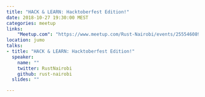 ```yaml
---
title: "HACK & LEARN: Hacktoberfest Edition!"
date: 2018-10-27 19:30:00 MEST
categories: meetup
links:
    "Meetup.com": "https://www.meetup.com/Rust-Nairobi/events/255546089/"
location: jumo
talks:
- title: "HACK & LEARN: Hacktoberfest Edition!"
  speaker:
    name: ""
    twitter: RustNairobi
    github: rust-nairobi
  slides: ""

---
```

